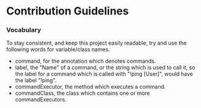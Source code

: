 # Contribution Guidelines

### Vocabulary
To stay consistent, and keep this project easily readable, try and use the following words for variable/class names.
- command, for the annotation which denotes commands.
- label, the "Name" of a command, or the string which is used to call it, so the label for a command which is called with "!ping [User]", would have the label "!ping".
- commandExecutor, the method which executes a command.
- commandClass, the class which contains one or more commandExecutors.
